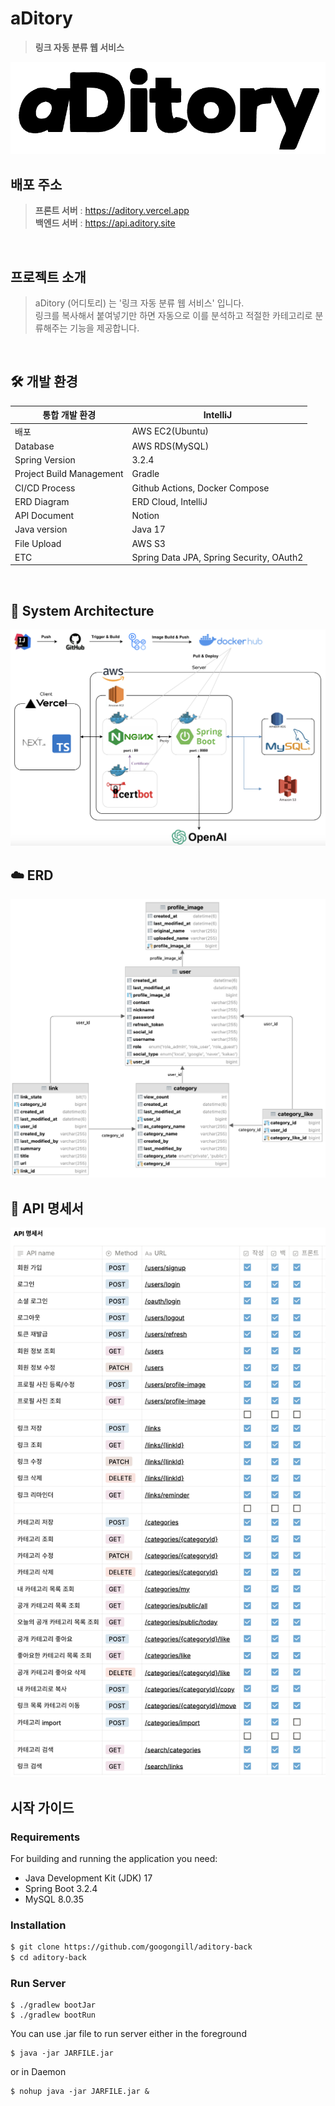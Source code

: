 # aDitory

> **링크 자동 분류 웹 서비스** <br/>
<img src="assets/aditory.png">

## 배포 주소
> **프론트 서버** : https://aditory.vercel.app <br/>
> **백엔드 서버** : https://api.aditory.site <br/>

<br/>

## 프로젝트 소개
> aDitory (어디토리) 는 '링크 자동 분류 웹 서비스' 입니다. <br/>
> 링크를 복사해서 붙여넣기만 하면 자동으로 이를 분석하고 적절한 카테고리로 분류해주는 기능을 제공합니다. <br/>

<br/>

## 🛠️ 개발 환경
| 통합 개발 환경                 | IntelliJ                                   |
|--------------------------|-----------------------------------------------|
| 배포                       | AWS EC2(Ubuntu)                              |
| Database                 | AWS RDS(MySQL)                                |
| Spring Version           | 3.2.4                                         |
| Project Build Management | Gradle                                        |
| CI/CD Process            | Github Actions, Docker Compose                |
| ERD Diagram              | ERD Cloud, IntelliJ                           |
| API Document             | Notion                                        |
| Java version             | Java 17                                       |
| File Upload              | AWS S3                                        |
| ETC                      | Spring Data JPA, Spring Security, OAuth2      |

<br/>

## 🔧 System Architecture
<img src ="assets/system_architecture.png" width="700px">

<br/>

## ☁️ ERD
<img src="assets/erd.png" width="700px">

## 📄 API 명세서
<img src="assets/api.png" width="700px">

<br/>

## 시작 가이드
### Requirements
For building and running the application you need:

- Java Development Kit (JDK) 17
- Spring Boot 3.2.4
- MySQL 8.0.35

### Installation
```bash
$ git clone https://github.com/googongill/aditory-back
$ cd aditory-back
```
### Run Server 
```
$ ./gradlew bootJar
$ ./gradlew bootRun
```
You can use .jar file to run server either in the foreground
```
$ java -jar JARFILE.jar
```
or in Daemon
```
$ nohup java -jar JARFILE.jar &
```

